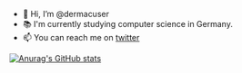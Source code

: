 - 👋 Hi, I’m @dermacuser
- 📚 I'm currently studying computer science in Germany.
- 📫 You can reach me on [twitter](https://twitter.com/dermacbenutzer)


[![Anurag's GitHub stats](https://github-readme-stats.vercel.app/api?dermacuser=anuraghazra)](https://github.com/anuraghazra/github-readme-stats)
